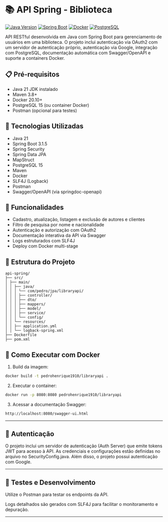 # 📚 API Spring - Biblioteca

[![Java Version](https://img.shields.io/badge/Java-21-blue.svg)](https://openjdk.org/projects/jdk/21/)
[![Spring Boot](https://img.shields.io/badge/Spring%20Boot-3.1.5-green.svg)](https://spring.io/projects/spring-boot)
[![Docker](https://img.shields.io/badge/Docker-✓-blue.svg)](https://www.docker.com/)
[![PostgreSQL](https://img.shields.io/badge/PostgreSQL-15-blue.svg)](https://www.postgresql.org/)

API RESTful desenvolvida em Java com Spring Boot para gerenciamento de usuários em uma biblioteca. O projeto inclui autenticação via OAuth2 com um servidor de autenticação próprio, autenticação via Google, integração com PostgreSQL, documentação automática com Swagger/OpenAPI e suporte a containers Docker.

## 📋 Pré-requisitos

- Java 21 JDK instalado
- Maven 3.8+
- Docker 20.10+
- PostgreSQL 15 (ou container Docker)
- Postman (opcional para testes)

## 🚀 Tecnologias Utilizadas

- Java 21
- Spring Boot 3.1.5
- Spring Security
- Spring Data JPA
- MapStruct
- PostgreSQL 15
- Maven
- Docker
- SLF4J (Logback)
- Postman
- Swagger/OpenAPI (via springdoc-openapi)

## 🧩 Funcionalidades

- Cadastro, atualização, listagem e exclusão de autores e clientes
- Filtro de pesquisa por nome e nacionalidade
- Autenticação e autorização com OAuth2
- Documentação interativa da API via Swagger
- Logs estruturados com SLF4J
- Deploy com Docker multi-stage

## 📁 Estrutura do Projeto

```
api-spring/
├── src/
│ ├── main/
│ │ ├── java/
│ │ │ └── com/pedro/jpa/libraryapi/
│ │ │ ├── controller/
│ │ │ ├── dto/
│ │ │ ├── mappers/
│ │ │ ├── model/
│ │ │ ├── service/
│ │ │ └── config/
│ │ └── resources/
│ │ ├── application.yml
│ │ └── logback-spring.xml
├── Dockerfile
├── pom.xml
```

## 🐳 Como Executar com Docker
1. Build da imagem:
```bash
docker build -t pedrohenrique1910/libraryapi .
```
2. Executar o container:
```bash
docker run -p 8080:8080 pedrohenrique1910/libraryapi
```
3. Acessar a documentação Swagger:
```bash
http://localhost:8080/swagger-ui.html
```
---

## 🔐 Autenticação
O projeto inclui um servidor de autenticação (Auth Server) que emite tokens JWT para acesso à API. As credenciais e configurações estão definidas no arquivo no SecurityConfig.java. Além disso, o projeto possui autenticação com Google.

---

## 🧪 Testes e Desenvolvimento
Utilize o Postman para testar os endpoints da API.

Logs detalhados são gerados com SLF4J para facilitar o monitoramento e depuração.

---

